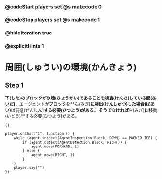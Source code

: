 ### @codeStart players set @s makecode 0
### @codeStop players set @s makecode 1

### @hideIteration true 
### @explicitHints 1

# 周囲(しゅうい)の環境(かんきょう)
<!-- # Surroundings  -->

## Step 1
**下(した)**のブロックが**氷塊(ひょうかい)**であることを**検査(けんさ)している間(あいだ)**、エージェントが**ブロック**を**右(みぎ)**に検出(けんしゅつ)した場合(ばあい)は**前進(ぜんしん)**する必要(ひつよう)がある。
そうでなければ**右(みぎ)**に**移動(いどう)**する必要(ひつよう)がある。
<!-- While  **inspecting the block down** that is **packed ice**, **if** the Agent **detects the block right**, it needs to **move forward**. Otherwise it needs to **move right**.  -->

```template
{}
```

```ghost
player.onChat("1", function () {
    while (agent.inspect(AgentInspection.Block, DOWN) == PACKED_ICE) {
        if (agent.detect(AgentDetection.Block, RIGHT)) {
            agent.move(FORWARD, 1)
        } else {
            agent.move(RIGHT, 1)
        }
    }
    player.say("")
})
```
